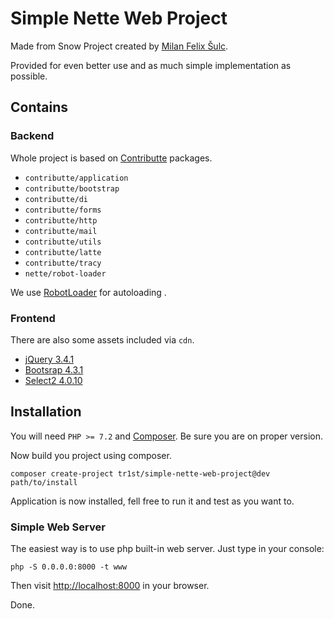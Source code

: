 # Simple Nette Web Project

Made from Snow Project created by [Milan Felix Šulc](https://github.com/f3l1x).

Provided for even better use and as much simple implementation as possible.

## Contains 

### Backend
 
Whole project is based on [Contributte](https://contributte.org/) packages.

- `contributte/application`
- `contributte/bootstrap`
- `contributte/di`
- `contributte/forms`
- `contributte/http`
- `contributte/mail`
- `contributte/utils`
- `contributte/latte`
- `contributte/tracy`
- `nette/robot-loader`

We use [RobotLoader](https://doc.nette.org/cs/2.4/robotloader) for autoloading .

### Frontend

There are also some assets included via `cdn`.

- [jQuery 3.4.1](https://jquery.com/)
- [Bootsrap 4.3.1](https://getbootstrap.com/)
- [Select2 4.0.10](https://select2.org/)

## Installation

You will need `PHP >= 7.2` and [Composer](https://getcomposer.org/). Be sure you are on proper version.

Now build you project using composer. 

```
composer create-project tr1st/simple-nette-web-project@dev path/to/install
```

Application is now installed, fell free to run it and test as you want to.

### Simple Web Server

The easiest way is to use php built-in web server. Just type in your console:

```
php -S 0.0.0.0:8000 -t www
```

Then visit [http://localhost:8000](http://localhost:8000) in your browser.

Done.
